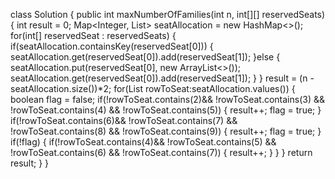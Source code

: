 class Solution {
public int maxNumberOfFamilies(int n, int[][] reservedSeats) {
int result = 0;
Map<Integer, List<Integer>> seatAllocation = new HashMap<>();
for(int[] reservedSeat : reservedSeats) {
if(seatAllocation.containsKey(reservedSeat[0])) {
seatAllocation.get(reservedSeat[0]).add(reservedSeat[1]);
}else {
seatAllocation.put(reservedSeat[0],  new ArrayList<>());
seatAllocation.get(reservedSeat[0]).add(reservedSeat[1]);
}
}
result = (n - seatAllocation.size())*2;
for(List<Integer> rowToSeat:seatAllocation.values()) {
boolean flag = false;
if(!rowToSeat.contains(2)&& !rowToSeat.contains(3)
&& !rowToSeat.contains(4) && !rowToSeat.contains(5)) {
result++;
flag = true;
}
if(!rowToSeat.contains(6)&& !rowToSeat.contains(7)
&& !rowToSeat.contains(8) && !rowToSeat.contains(9)) {
result++;
flag = true;
}
if(!flag) {
if(!rowToSeat.contains(4)&& !rowToSeat.contains(5)
&& !rowToSeat.contains(6) && !rowToSeat.contains(7)) {
result++;
}
}
}
return result;
}
}